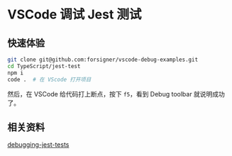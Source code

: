 # VSCode 调试 Jest 测试

## 快速体验

``` bash
git clone git@github.com:forsigner/vscode-debug-examples.git
cd TypeScript/jest-test
npm i
code .  # 在 VScode 打开项目
```

然后，在 VSCode 给代码打上断点，按下 `f5`，看到 Debug toolbar 就说明成功了。

## 相关资料

[debugging-jest-tests](https://github.com/Microsoft/vscode-recipes/blob/master/debugging-jest-tests/README.md)